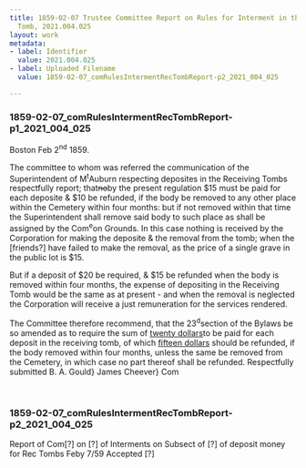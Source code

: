 ```yaml
---
title: 1859-02-07 Trustee Committee Report on Rules for Interment in the Receiving
  Tomb, 2021.004.025
layout: work
metadata:
- label: Identifier
  value: 2021.004.025
- label: Uploaded Filename
  value: 1859-02-07_comRulesIntermentRecTombReport-p2_2021_004_025

---
```

<div class="pages">
<div id="page-1773774">
<h3><a name="page-1773774">1859-02-07_comRulesIntermentRecTombReport-p1_2021_004_025</a></h3>
<div class="page-content">
<p>Boston Feb 2<sup>nd</sup> 1859.</p>
<p>The committee to whom was referred the communi<span class='line-break'></span>cation of the Superintendent of M<sup>t</sup>Auburn respecting <span class='line-break'> </span>deposites in the Receiving Tombs respectfully report;<span class='line-break'> </span>that<del>no</del>by the present regulation $15 must be paid <span class='line-break'> </span>for each deposite &amp; $10 be refunded, if the body be <span class='line-break'> </span>removed to any other place within the Cemetery within <span class='line-break'> </span>four months: but if not removed within that time <span class='line-break'> </span>the Superintendent shall remove said body to such place <span class='line-break'> </span>as shall be assigned by the Com<sup>e</sup>on Grounds.  In this case <span class='line-break'> </span>nothing is received by the Corporation for making the de<span class='line-break'></span>posite &amp; the removal from the tomb; when the [friends?] <span class='line-break'> </span>have failed to make the removal, as the price of a <span class='line-break'> </span>single grave in the public lot is $15.</p>
<p>But if a deposit of $20 be required, &amp; $15 be refunded <span class='line-break'> </span>when the body is removed within four months, the<span class='line-break'> </span>expense of depositing in the Receiving Tomb would <span class='line-break'> </span>be the same as at present - and when the removal <span class='line-break'> </span>is neglected the Corporation will receive a just re<span class='line-break'></span>muneration for the services rendered.</p>
<p>The Committee therefore recommend, that the <span class='line-break'> </span>23<sup>d</sup>section of the Bylaws be so amended as to require<span class='line-break'> </span>the sum of <u>twenty dollars</u>to be paid for each deposit<span class='line-break'> </span>in the receiving tomb, of which <u>fifteen dollars</u> should <span class='line-break'> </span>be refunded, if the body removed within four months, unless the<span class='line-break'> </span>same be removed from the Cemetery, in which case no part thereof<span class='line-break'> </span>shall be refunded.  Respectfully submitted  B. A. Gould}<span class='line-break'> </span>James Cheever} Com</p>
</div>
</div>
<br />
<div id="page-1773775">
<h3><a name="page-1773775">1859-02-07_comRulesIntermentRecTombReport-p2_2021_004_025</a></h3>
<div class="page-content">
<p>Report of Com[?] on [?]<span class='line-break'> </span>of Interments on Subsect<span class='line-break'> </span>of [?] of deposit money<span class='line-break'> </span>for Rec Tombs<span class='line-break'> </span>Feby 7/59<span class='line-break'> </span>Accepted [?] </p>
</div>
</div>
<br />
</div>
